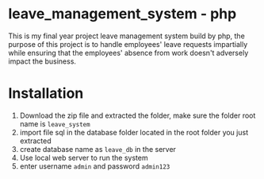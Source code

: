 # leave_management_system - php
This is my final year project leave management system build by php, the purpose of this project is to handle employees' leave requests impartially while ensuring that the employees' absence from work doesn't adversely impact the business.

# Installation
1. Download the zip file and extracted the folder, make sure the folder root name is `leave_system`
2. import file sql in the database folder located in the root folder you just extracted
3. create database name as `leave_db` in the server
4. Use local web server to run the system
5. enter username `admin` and password `admin123`
